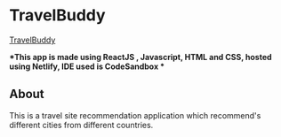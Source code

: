 # TravelBuddy

[TravelBuddy](https://travelbuddy01.netlify.app/)

__*This app is made using ReactJS , Javascript, HTML and CSS, hosted using Netlify, IDE used is CodeSandbox  *__

## About

This is a travel site recommendation application which recommend's different cities from different countries. 
